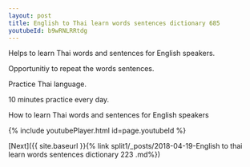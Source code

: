 ```yaml
---
layout: post
title: English to Thai learn words sentences dictionary 685 
youtubeId: b9wRNLRRtdg
---
```

 
 
Helps to learn Thai words and sentences for English speakers.

Opportunitiy to repeat the words sentences. 

Practice Thai language. 
 
10 minutes practice every day. 
 
How to learn Thai words and sentences for English speakers 
 
{% include youtubePlayer.html id=page.youtubeId %}
 
 
[Next]({{ site.baseurl }}{% link  split1/_posts/2018-04-19-English to thai learn words sentences dictionary 223 .md%})
 
